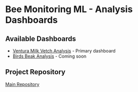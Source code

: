 # Bee Monitoring ML - Analysis Dashboards

## Available Dashboards

- [Ventura Milk Vetch Analysis](ventura_dashboard.html) - Primary dashboard
- [Birds Beak Analysis](birds_beak_dashboard.html) - Coming soon

## Project Repository
[Main Repository](https://github.com/katerinabischell/bee-monitoring-ml)
